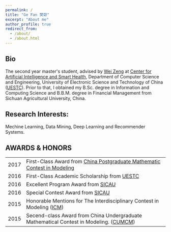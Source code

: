 ```yaml
---
permalink: /
title: "Ge Fan 樊哿"
excerpt: "About me"
author_profile: true
redirect_from: 
  - /about/
  - /about.html
---
```


Bio
---
The second year master's student, advised by [Wei Zeng]() at  [Center for Artificial Intelligence and Smart Health](), Department of Computer Science and Engineering, University of Electronic Science and Technology of China ([UESTC](http://en.uestc.edu.cn/)).
Prior to that, I obtained my B.Sc. degree in Information and Computing Science and B.B.M. degree in Financial Management from Sichuan Agricultural University, China.

Research Interests:
---
Mechine Learning, Data Mining, Deep Learning and Recommender Systems.

AWARDS & HONORS
---

| |  |
| --------| ------ |
| 2017 | First-Class Award from [China Postgraduate Mathematic Contest in Modeling](http://gmcm.seu.edu.cn) |
| 2016 | First-Class Academic Scholarship from [UESTC](http://en.uestc.edu.cn/)|
| 2016 | Excellent Program Award from [SICAU](http://www.sicau.edu.cn/)|
| 2016 | Special Contest Award from [SICAU](http://www.sicau.edu.cn/)|
| 2015 | Honorable Mentions for The Interdisciplinary Contest in Modeling ([ICM](http://www.comap.com/undergraduate/contests/icm/)) |
| 2015 | Secend-class Award from China Undergraduate Mathematical Contest in Modeling. ([CUMCM](http://www.mcm.edu.cn/)) |
